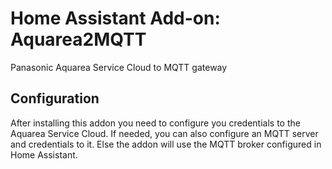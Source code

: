 # Home Assistant Add-on: Aquarea2MQTT

Panasonic Aquarea Service Cloud to MQTT gateway

## Configuration

After installing this addon you need to configure you credentials to the Aquarea Service Cloud. If needed, you can also configure an MQTT server and credentials to it. Else the addon will use the MQTT broker configured in Home Assistant.

